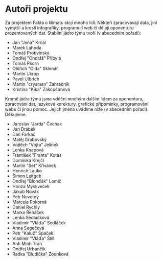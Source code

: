 # Autoři projektu

Za projektem Fakta o klimatu stojí mnoho lidí. Někteří zpracovávají data, jiní vymýšlí a kreslí infografiky, programují web či dělají oponenturu prezentovaných dat. Stabilní jádro týmu tvoří (v abecedním pořadí):

* Jan "Jeňa" Krčál
* Marek Lahoda
* Tomáš Protivinský
* Ondřej "Ondráš" Přibyla
* Tomáš Pšorn
* Oldřich "Olda" Sklenář
* Martin Ukrop
* Pavol Ulbrich
* Martin "crysman" Zahradník
* Kristína "Kika" Zákopčanová

Kromě jádra týmu jsme vděční mnohým dalším lidem za oponenturu, zpracování dat, jazykové korektury, grafické připomínky, programování webu či jinou pomoc. Jejich jména uvádíme níže (v abecedním pořadí). Děkujeme.

* Jaroslav "Jarda" Čechak
* Jan Drábek
* Dan Farkač
* Matěj Grabovský
* Vojtěch "Vojta" Jelínek
* Lenka Knapová
* František "Franta" Kotas
* Dominika Krejčí
* Martin "Set" Křivánek
* Henrich Lauko
* Šimon Leitgeb
* Ondřej "Blonďák" Lomič
* Honza Mysliveček
* Jakub Novák
* Petr Novotný
* Marcela Pokorná
* Daniel Rychlý
* Marko Řeháček
* Lenka Sedlačková
* Vladimír "Vláďa" Sedláček
* Anna Segečová
* Petr "Kaluž" Špaček
* Vladimír "Vláďa" Štill
* Anh Minh Tran
* Ondřej Urbančík
* Radka "Bludička" Zounková

